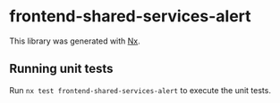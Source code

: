 # frontend-shared-services-alert

This library was generated with [Nx](https://nx.dev).

## Running unit tests

Run `nx test frontend-shared-services-alert` to execute the unit tests.
